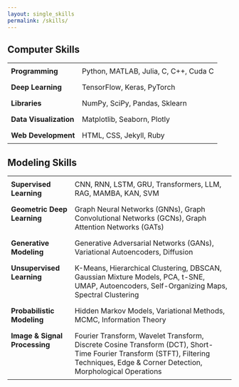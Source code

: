 ```yaml
---
layout: single_skills
permalink: /skills/
---
```

<div class="skills-page">
<!-- ### Computer Skills  title: "Skills"-->
<div class="project-title-wrapper" style="text-align: left; margin-top: 1.5em; margin-bottom: 0.5em;">
<h2 class="color-title"> Computer Skills </h2>
</div>

<table class="skills-table" style="width: 100%; border-collapse: collapse;">
  <tbody>
    <tr>
      <td style="padding: 0.5em; vertical-align: top; "><strong>Programming</strong></td>
      <td style="padding: 0.5em;">Python, MATLAB, Julia, C, C++, Cuda C</td>
    </tr>
    <tr>
      <td style="padding: 0.5em; vertical-align: top;"><strong>Deep Learning</strong></td>
      <td style="padding: 0.5em;">TensorFlow, Keras, PyTorch</td>
    </tr>
    <tr>
      <td style="padding: 0.5em; vertical-align: top;"><strong>Libraries</strong></td>
      <td style="padding: 0.5em;">NumPy, SciPy, Pandas, Sklearn</td>
    </tr>
    <tr>
      <td style="padding: 0.5em; vertical-align: top;"><strong>Data Visualization</strong></td>
      <td style="padding: 0.5em;">Matplotlib, Seaborn, Plotly</td>
    </tr>
    <tr>
      <td style="padding: 0.5em; vertical-align: top;"><strong>Web Development</strong></td>
      <td style="padding: 0.5em;">HTML, CSS, Jekyll, Ruby</td>
    </tr>
  </tbody>
</table>



<div class="project-title-wrapper" style="text-align: left; margin-top: 1.5em; margin-bottom: 0.5em;">
<h2 class="color-title"> Modeling Skills </h2>
</div>
<table class="skills-table" style="width: 100%; border-collapse: collapse;">
  <tbody>
    <tr>
      <td style="padding: 0.5em; vertical-align: top;"><strong>Supervised Learning</strong></td>
      <td style="padding: 0.5em;">CNN, RNN, LSTM, GRU, Transformers, LLM, RAG, MAMBA, KAN, SVM</td>
    </tr>
    <tr>
      <td style="padding: 0.5em; vertical-align: top;"><strong>Geometric Deep Learning</strong></td>
      <td style="padding: 0.5em;">Graph Neural Networks (GNNs), Graph Convolutional Networks (GCNs), Graph Attention Networks (GATs)</td>
    </tr>
    <tr>
      <td style="padding: 0.5em; vertical-align: top;"><strong>Generative Modeling</strong></td>
      <td style="padding: 0.5em;">Generative Adversarial Networks (GANs), Variational Autoencoders, Diffusion</td>
    </tr>
    <tr>
      <td style="padding: 0.5em; vertical-align: top;"><strong>Unsupervised Learning</strong></td>
      <td style="padding: 0.5em;">K-Means, Hierarchical Clustering, DBSCAN, Gaussian Mixture Models, PCA, t-SNE, UMAP, Autoencoders, Self-Organizing Maps, Spectral Clustering</td>
    </tr>
    <tr>
      <td style="padding: 0.5em; vertical-align: top;"><strong>Probabilistic Modeling</strong></td>
      <td style="padding: 0.5em;">Hidden Markov Models, Variational Methods, MCMC, Information Theory</td>
    </tr>
    <tr>
      <td style="padding: 0.5em; vertical-align: top;"><strong>Image &amp; Signal Processing</strong></td>
      <td style="padding: 0.5em;">Fourier Transform, Wavelet Transform, Discrete Cosine Transform (DCT), Short-Time Fourier Transform (STFT), Filtering Techniques, Edge &amp; Corner Detection, Morphological Operations</td>
    </tr>
  </tbody>
</table>



</div>
